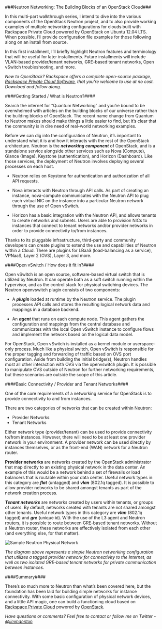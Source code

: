###Neutron Networking: The Building Blocks of an OpenStack Cloud###

In this multi-part walkthrough series, I intend to dive into the various components of the OpenStack Neutron project, and to also provide working examples of multiple networking configurations for clouds built with Rackspace Private Cloud powered by OpenStack on Ubuntu 12.04 LTS. When possible, I’ll provide configuration file examples for those following along on an install from source.

In this first installment, I’ll briefly highlight Neutron features and terminology that will be useful for later installments. Future installments will include VLAN-based provider/tenant networks, GRE-based tenant networks, Open vSwitch troubleshooting, and more.

_New to OpenStack? Rackspace offers a complete open-source package, [Rackspace Private Cloud Software](http://www.rackspace.com/cloud/private/), that you're welcome to use at no cost. Download and follow along._


####Getting Started / What is Neutron?####

Search the internet for “Quantum Networking” and you’re bound to be overwhelmed with articles on the building blocks of our universe rather than the building blocks of OpenStack. The recent name change from Quantum to Neutron makes should make things a little easier to find, but it’s clear that the community is in dire need of real-world networking examples.

Before we can dig into the configuration of Neutron, it’s important to understand what it is and how it interacts with the rest of the OpenStack architecture. Neutron is the ***networking component*** of OpenStack, and is a standalone service alongside other services such as Nova (Compute), Glance (Image), Keystone (authentication), and Horizon (Dashboard). Like those services, the deployment of Neutron involves deploying several processes on each host.

- Neutron relies on Keystone for authentication and authorization of all API requests.

- Nova interacts with Neutron through API calls. As part of creating an instance, nova-compute communicates with the Neutron API to plug each virtual NIC on the instance into a particular Neutron network through the use of Open vSwitch.

- Horizon has a basic integration with the Neutron API, and allows tenants to create networks and subnets. Users are able to provision NICs to instances that connect to tenant networks and/or provider networks in order to provide connectivity to/from instances.

Thanks to its pluggable infrastructure, third-party and community developers can create plugins to extend the use and capabilities of Neutron within a Cloud. There are plugins for LBaaS (load-balancing as a service), VPNaaS, Layer 2 (OVS), Layer 3, and more.

####Open vSwitch / How does it fit in?####

Open vSwitch is an open source, software-based virtual switch that is utilized by Neutron. It can operate both as a soft switch running within the hypervisor, and as the control stack for physical switching devices. The Neutron openvswitch plugin consists of two components:

- A ***plugin*** loaded at runtime by the Neutron service. The plugin processes API calls and stores the resulting logical network data and mappings in a database backend.

- An ***agent*** that runs on each compute node. This agent gathers the configuration and mappings from the central database and communicates with the local Open vSwitch instance to configure flows and implement the network based on the logical data model.

For OpenStack, Open vSwitch is installed as a kernel module or userspace-only process. Much like a physical switch, Open vSwitch is responsible for the proper tagging and forwarding of traffic based on OVS port configuration. Aside from building the initial bridge(s), Neutron handles most all other interaction with OVS via the openvswitch plugin. It is possible to manipulate OVS outside of Neutron for further networking requirements, but these scenarios are outside the scope of this article.


####Basic Connectivity / Provider and Tenant Networks####

One of the core requirements of a networking service for OpenStack is to provide connectivity to and from instances.

There are two categories of networks that can be created within Neutron:
 
- Provider Networks
- Tenant Networks

Either network type (provider/tenant) can be used to provide connectivity to/from instances. However, there will need to be at least one provider network in your environment. A provider network can be used directly by instances themselves, or as the front-end (WAN) network for a Neutron router.

**Provider networks** are networks created by the OpenStack administrator that map directly to an existing physical network in the data center. An example of this would be a network behind a set of firewalls or load balancers that is routable within your data center. Useful network types in this category are ***flat*** (untagged) and ***vlan*** (802.1q tagged). It is possible to allow provider networks to be shared amongst tenants as part of the network creation process.

***Tenant networks*** are networks created by users within tenants, or groups of users. By default, networks created with tenants are not shared amongst other tenants. Useful network types in this category are ***vlan*** (802.1q tagged) and ***gre*** (unique id). With the use of the L3 agent and Neutron routers, it is possible to route between GRE-based tenant networks. Without a Neutron router, these networks are effectively isolated from each other (and everything else, for that matter).

![Sample Neutron Physical Network](http://i.imgur.com/JfIkzIS.png "Sample Neutron Physical Network")

_The diagram above represents a simple Neutron networking configuration that utilizes a tagged provider network for connectivity to the Internet, as well as two isolated GRE-based tenant networks for private communication between instances._

####Summary####

There’s so much more to Neutron than what’s been covered here, but the foundation has been laid for building simple networks for instance connectivity. With some basic configuration of physical network devices, and a little API magic, one can build a functioning cloud based on [Rackspace Private Cloud](http://www.rackspace.com/cloud/private/) powered by [OpenStack](http://www.openstack.org).


_Have questions or comments? Feel free to contact or follow me on Twitter - [@jimmdenton](https://twitter.com/jimmdenton)_
